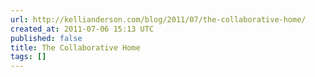 ```yaml
---
url: http://kellianderson.com/blog/2011/07/the-collaborative-home/
created_at: 2011-07-06 15:13 UTC
published: false
title: The Collaborative Home
tags: []
---
```



